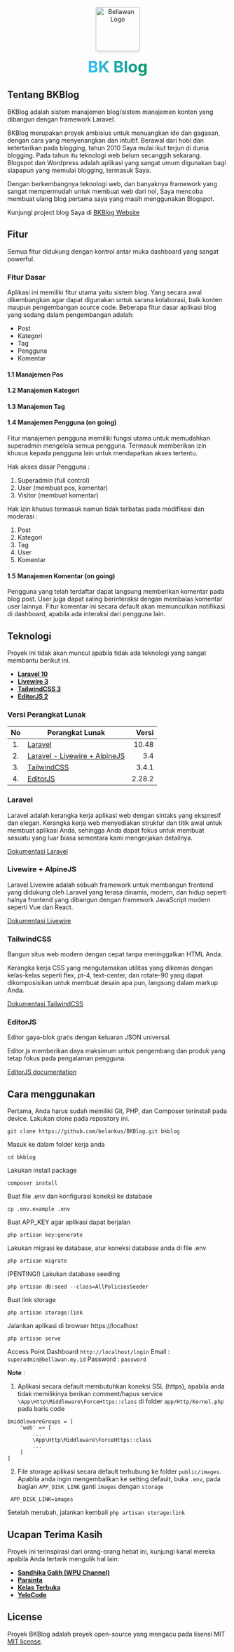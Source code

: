 <p align="center"><a href="https://blog.bellawan.my.id" target="_blank"><img src="https://bellawan.my.id/img/favicon.png" width="100" alt="Bellawan Logo" style="box-shadow: 0 4px 6px -1px rgb(0 0 0 / 0.1), 0 2px 4px -2px rgb(0 0 0 / 0.1);" /></a></p>
<p align="center"><a href="https://blog.bellawan.my.id" style="text-decoration: none;"><span style=" background-clip:text; -webkit-background-clip: text;color:transparent; background-image:linear-gradient(to right,#38bdf8,#059669); font-size: 36px; font-weight: 700;">BK Blog</span></a></p>

## Tentang BKBlog

BKBlog adalah sistem manajemen blog/sistem manajemen konten yang dibangun dengan framework Laravel.

BKBlog merupakan proyek ambisius untuk menuangkan ide dan gagasan, dengan cara yang menyenangkan dan intuitif. Berawal dari hobi dan ketertarikan pada blogging, tahun 2010 Saya mulai ikut terjun di dunia blogging. Pada tahun itu teknologi web belum secanggih sekarang. Blogspot dan Wordpress adalah aplikasi yang sangat umum digunakan bagi siapapun yang memulai blogging, termasuk Saya.

Dengan berkembangnya teknologi web, dan banyaknya framework yang sangat mempermudah untuk membuat web dari nol, Saya mencoba membuat ulang blog pertama saya yang masih menggunakan Blogspot.

Kunjungi project blog Saya di [BKBlog Website](https://blog.bellawan.my.id)

## Fitur

Semua fitur didukung dengan kontrol antar muka dashboard yang sangat powerful.

### Fitur Dasar

Aplikasi ini memiliki fitur utama yaitu sistem blog. Yang secara awal dikembangkan agar dapat digunakan untuk sarana kolaborasi, baik konten maupun pengembangan source code. Beberapa fitur dasar aplikasi blog yang sedang dalam pengembangan adalah:

-   Post
-   Kategori
-   Tag
-   Pengguna
-   Komentar

#### 1.1 Manajemen Pos

#### 1.2 Manajemen Kategori

#### 1.3 Manajemen Tag

#### 1.4 Manajemen Pengguna (on going)

Fitur manajemen pengguna memiliki fungsi utama untuk memudahkan superadmin mengelola semua pengguna. Termasuk memberikan izin khusus kepada pengguna lain untuk mendapatkan akses tertentu.

Hak akses dasar Pengguna :

1. Superadmin (full control)
2. User (membuat pos, komentar)
3. Visitor (membuat komentar)

Hak izin khusus termasuk namun tidak terbatas pada modifikasi dan moderasi :

1. Post
2. Kategori
3. Tag
4. User
5. Komentar

#### 1.5 Manajemen Komentar (on going)

Pengguna yang telah terdaftar dapat langsung memberikan komentar pada blog post. User juga dapat saling berinteraksi dengan membalas komentar user lainnya. Fitur komentar ini secara default akan memunculkan notifikasi di dashboard, apabila ada interaksi dari pengguna lain.

## Teknologi

Proyek ini tidak akan muncul apabila tidak ada teknologi yang sangat membantu berikut ini.

-   **[Laravel 10](#laravel)**
-   **[Livewire 3](#livewire)**
-   **[TailwindCSS 3](#tailwind)**
-   **[EditorJS 2](#editorjs)**

### Versi Perangkat Lunak

| No  | Perangkat Lunak                            |  Versi |
| :-: | ------------------------------------------ | -----: |
| 1.  | [Laravel](#laravel)                        |  10.48 |
| 2.  | [Laravel - Livewire + AlpineJS](#livewire) |    3.4 |
| 3.  | [TailwindCSS](#tailwind)                   |  3.4.1 |
| 4.  | [EditorJS](#editorjs)                      | 2.28.2 |

### Laravel<a name="laravel"></a>

Laravel adalah kerangka kerja aplikasi web dengan sintaks yang ekspresif dan elegan. Kerangka kerja web menyediakan struktur dan titik awal untuk membuat aplikasi Anda, sehingga Anda dapat fokus untuk membuat sesuatu yang luar biasa sementara kami mengerjakan detailnya.

[Dokumentasi Laravel](https://laravel.com/docs/10.x/installation)

### Livewire + AlpineJS<a name="livewire"></a>

Laravel Livewire adalah sebuah framework untuk membangun frontend yang didukung oleh Laravel yang terasa dinamis, modern, dan hidup seperti halnya frontend yang dibangun dengan framework JavaScript modern seperti Vue dan React.

[Dokumentasi Livewire](https://livewire.laravel.com/docs/quickstart)

### TailwindCSS<a name="tailwind"></a>

Bangun situs web modern dengan cepat tanpa meninggalkan HTML Anda.

Kerangka kerja CSS yang mengutamakan utilitas yang dikemas dengan kelas-kelas seperti flex, pt-4, text-center, dan rotate-90 yang dapat dikomposisikan untuk membuat desain apa pun, langsung dalam markup Anda.

[Dokumentasi TailwindCSS](https://tailwindcss.com/docs/installation)

### EditorJS<a name="editorjs"></a>

Editor gaya-blok gratis dengan keluaran JSON universal.

Editor.js memberikan daya maksimum untuk pengembang dan produk yang tetap fokus pada pengalaman pengguna.

[EditorJS documentation](https://editorjs.io/getting-started/)

## Cara menggunakan

Pertama, Anda harus sudah memiliki Git, PHP, dan Composer terinstall pada device. Lakukan clone pada repository ini.

```
git clone https://github.com/belankus/BKBlog.git bkblog
```

Masuk ke dalam folder kerja anda

```
cd bkblog
```

Lakukan install package

```
composer install
```

Buat file .env dan konfigurasi koneksi ke database

```
cp .env.example .env
```

Buat APP_KEY agar aplikasi dapat berjalan

```
php artisan key:generate
```

Lakukan migrasi ke database, atur koneksi database anda di file .env

```
php artisan migrate
```

(PENTING!) Lakukan database seeding

```
php artisan db:seed --class=AllPoliciesSeeder
```

Buat link storage

```
php artisan storage:link
```

Jalankan aplikasi di browser https://localhost

```
php artisan serve
```

Access Point Dashboard
`http://localhost/login`
Email : `superadmin@bellawan.my.id`
Password : `password`

**Note** :

1. Aplikasi secara default membutuhkan koneksi SSL (https), apabila anda tidak memilikinya berikan comment/hapus service `\App\Http\Middleware\ForceHttps::class` di folder `app/Http/Kernel.php` pada baris code

```
$middlewareGroups = [
    'web' => [
        ...
        \App\Http\Middleware\ForceHttps::class
        ...
    ]
]
```

2. File storage aplikasi secara default terhubung ke folder `public/images`. Apablia anda ingin mengembalikan ke setting default, buka `.env`, pada bagian `APP_DISK_LINK` ganti `images` dengan `storage`

```
 APP_DISK_LINK=images
```

Setelah merubah, jalankan kembali `php artisan storage:link`

## Ucapan Terima Kasih

Proyek ini terinspirasi dari orang-orang hebat ini, kunjungi kanal mereka apabila Anda tertarik mengulik hal lain:

-   **[Sandhika Galih (WPU Channel)](https://www.youtube.com/@sandhikagalihWPU)**
-   **[Parsinta](https://www.youtube.com/@parsinta)**
-   **[Kelas Terbuka](https://www.youtube.com/@KelasTerbuka)**
-   **[YeloCode](https://www.youtube.com/@yelocode)**

## License

Proyek BKBlog adalah proyek open-source yang mengacu pada lisensi MIT [MIT license](LICENSE).
